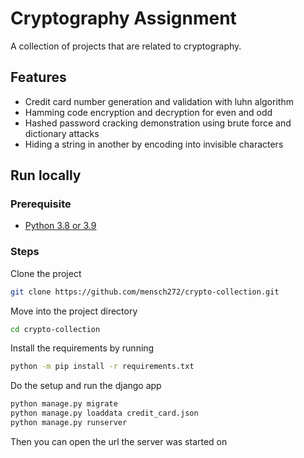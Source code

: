 # Cryptography Assignment

A collection of projects that are related to cryptography.

## Features

- Credit card number generation and validation with luhn algorithm
- Hamming code encryption and decryption for even and odd
- Hashed password cracking demonstration using brute force and dictionary attacks
- Hiding a string in another by encoding into invisible characters

## Run locally

### Prerequisite

- [Python 3.8 or 3.9](https://www.python.org/)

### Steps

Clone the project

```bash
git clone https://github.com/mensch272/crypto-collection.git
```

Move into the project directory

```bash
cd crypto-collection
```

Install the requirements by running

```bash
python -m pip install -r requirements.txt
```

Do the setup and run the django app

```bash
python manage.py migrate
python manage.py loaddata credit_card.json
python manage.py runserver
```

Then you can open the url the server was started on
